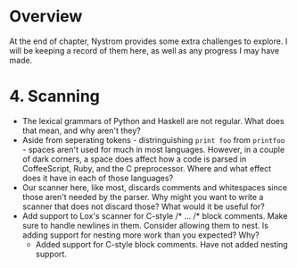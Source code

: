 # Overview
At the end of chapter, Nystrom provides some extra challenges to explore. I will be keeping a record of them here, as well as any progress I may have made.

# 4. Scanning
- The lexical grammars of Python and Haskell are not regular. What does that mean, and why aren't they?
- Aside from seperating tokens - distringuishing `print foo` from `printfoo` - spaces aren't used for much in most languages. However, in a couple of dark corners, a space does affect how a code is parsed in CoffeeScript, Ruby, and the C preprocessor. Where and what effect does it have in each of those languages?
- Our scanner here, like most, discards comments and whitespaces since those aren't needed by the parser. Why might you want to write a scanner that does not discard those? What would it be useful for?
- Add support to Lox's scanner for C-style /\* ... /\* block comments. Make sure to handle newlines in them. Consider allowing them to nest. Is adding support for nesting more work than you expected? Why?
    - Added support for C-style block comments. Have not added nesting support.